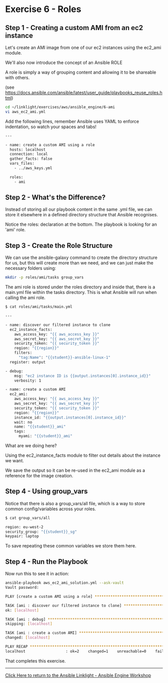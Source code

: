 # Exercise 6 - Roles

## Step 1 - Creating a custom AMI from an ec2 instance 

Let's create an AMI image from one of our ec2 instances using the ec2_ami module.

We'll also now introduce the concept of an Ansible ROLE 

A role is simply a way of grouping content and allowing it to be shareable with others.

(see https://docs.ansible.com/ansible/latest/user_guide/playbooks_reuse_roles.html) 

```bash
cd ~/linklight/exercises/aws/ansible_engine/6-ami
vi aws_ec2_ami.yml
```

Add the following lines, remember Ansible uses YAML to enforce indentation, so watch your spaces and tabs!

```bash
---

- name: create a custom AMI using a role
  hosts: localhost
  connection: local
  gather_facts: false
  vars_files:
    - ../aws_keys.yml

  roles:
    - ami
```

## Step 2 - What's the Difference?

Instead of storing all our playbook content in the same .yml file, we can store it elsewhere in a defined directory structure that Ansible recognises.

Notice the roles: declaration at the bottom. The playbook is looking for an 'ami' role.


## Step 3 - Create the Role Structure

We can use the ansible-galaxy command to create the directory structure for us, but this will create more than we need, and we can just make the necessary folders using:

```bash
mkdir -p roles/ami/tasks group_vars
```

The ami role is stored under the roles directory and inside that, there is a main.yml file within the tasks directory. This is what Ansible will run when calling the ami role.

```bash
$ cat roles/ami/tasks/main.yml

---

- name: discover our filtered instance to clone
  ec2_instance_facts:
    aws_access_key: "{{ aws_access_key }}"
    aws_secret_key: "{{ aws_secret_key }}"
    security_token: "{{ security_token }}"
    region: "{{region}}"
    filters:
      "tag:Name": "{{student}}-ansible-linux-1"
  register: output

- debug:
    msg: "ec2 instance ID is {{output.instances[0].instance_id}}"
    verbosity: 1

- name: create a custom AMI
  ec2_ami:
    aws_access_key: "{{ aws_access_key }}"
    aws_secret_key: "{{ aws_secret_key }}"
    security_token: "{{ security_token }}"
    region: "{{region}}"
    instance_id: "{{output.instances[0].instance_id}}"
    wait: no
    name: "{{student}}_ami"
    tags:
      myami: "{{student}}_ami"
```

What are we doing here?

Using the ec2_instance_facts module to filter out details about the instance we want.

We save the output so it can be re-used in the ec2_ami module as a reference for the image creation.

## Step 4 - Using group_vars

Notice that there is also a group_vars/all file, which is a way to store common config/variables across your roles. 

```bash
$ cat group_vars/all

region: eu-west-2
security_group: "{{student}}_sg"
keypair: laptop
```

To save repeating these common variables we store them here.

## Step 4 - Run the Playbook

Now run this to see it in action:

```bash
ansible-playbook aws_ec2_ami_solution.yml --ask-vault
Vault password:

PLAY [create a custom AMI using a role] *********************************************************************************

TASK [ami : discover our filtered instance to clone] ********************************************************************
ok: [localhost]

TASK [ami : debug] ******************************************************************************************************
skipping: [localhost]

TASK [ami : create a custom AMI] ****************************************************************************************
changed: [localhost]

PLAY RECAP **************************************************************************************************************
localhost                  : ok=2    changed=1    unreachable=0    failed=0
```

That completes this exercise.

---

[Click Here to return to the Ansible Linklight - Ansible Engine Workshop](../../README.md)
